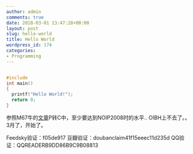 ```yaml
---
author: admin
comments: true
date: 2010-03-01 13:47:28+00:00
layout: post
slug: hello-world
title: Hello World
wordpress_id: 174
categories:
- Programming
---
```



```c 

#include 
int main()
{
  printf("Hello World!");
  return 0;
}

```

参照M67牛的[文章](http://www.matrix67.com/blog/archives/216)P转C中，至少要达到NOIP2008时的水平..
OIBH上不去了。。
3月了，开始了。

Feedsky验证：f05de917
豆瓣验证：doubanclaim41f15eeec11d235d
QQ验证：QQREADERB9DD86B9C9B08813
